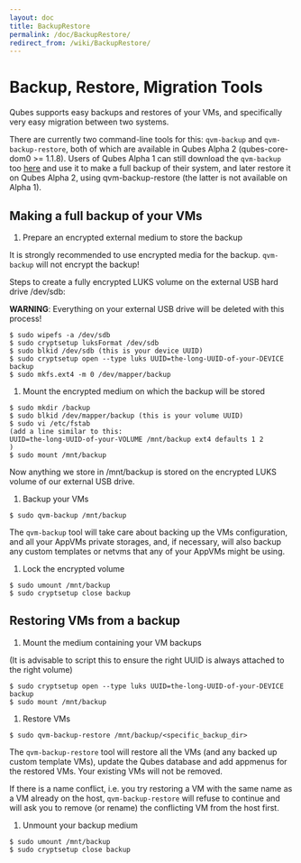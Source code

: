 ```yaml
---
layout: doc
title: BackupRestore
permalink: /doc/BackupRestore/
redirect_from: /wiki/BackupRestore/
---
```


Backup, Restore, Migration Tools
================================

Qubes supports easy backups and restores of your VMs, and specifically very easy migration between two systems.

There are currently two command-line tools for this: `qvm-backup` and `qvm-backup-restore`, both of which are available in Qubes Alpha 2 (qubes-core-dom0 \>= 1.1.8). Users of Qubes Alpha 1 can still download the `qvm-backup` too [here](http://qubes-os.org/yum/misc/qvm-backup) and use it to make a full backup of their system, and later restore it on Qubes Alpha 2, using qvm-backup-restore (the latter is not available on Alpha 1).

Making a full backup of your VMs
--------------------------------

1.  Prepare an encrypted external medium to store the backup

It is strongly recommended to use encrypted media for the backup. `qvm-backup` will not encrypt the backup!

Steps to create a fully encrypted LUKS volume on the external USB hard drive /dev/sdb:

**WARNING**: Everything on your external USB drive will be deleted with this process!

```
$ sudo wipefs -a /dev/sdb
$ sudo cryptsetup luksFormat /dev/sdb
$ sudo blkid /dev/sdb (this is your device UUID)
$ sudo cryptsetup open --type luks UUID=the-long-UUID-of-your-DEVICE backup
$ sudo mkfs.ext4 -m 0 /dev/mapper/backup
```

1.  Mount the encrypted medium on which the backup will be stored

```
$ sudo mkdir /backup
$ sudo blkid /dev/mapper/backup (this is your volume UUID)
$ sudo vi /etc/fstab
(add a line similar to this:
UUID=the-long-UUID-of-your-VOLUME /mnt/backup ext4 defaults 1 2
)
$ sudo mount /mnt/backup
```

Now anything we store in /mnt/backup is stored on the encrypted LUKS volume of our external USB drive.

1.  Backup your VMs

```
$ sudo qvm-backup /mnt/backup
```

The `qvm-backup` tool will take care about backing up the VMs configuration, and all your AppVMs private storages, and, if necessary, will also backup any custom templates or netvms that any of your AppVMs might be using.

1.  Lock the encrypted volume

```
$ sudo umount /mnt/backup
$ sudo cryptsetup close backup
```

Restoring VMs from a backup
---------------------------

1.  Mount the medium containing your VM backups

(It is advisable to script this to ensure the right UUID is always attached to the right volume)

```
$ sudo cryptsetup open --type luks UUID=the-long-UUID-of-your-DEVICE backup
$ sudo mount /mnt/backup
```

1.  Restore VMs

```
$ sudo qvm-backup-restore /mnt/backup/<specific_backup_dir>
```

The `qvm-backup-restore` tool will restore all the VMs (and any backed up custom template VMs), update the Qubes database and add appmenus for the restored VMs. Your existing VMs will not be removed.

If there is a name conflict, i.e. you try restoring a VM with the same name as a VM already on the host, `qvm-backup-restore` will refuse to continue and will ask you to remove (or rename) the conflicting VM from the host first.

1.  Unmount your backup medium

```
$ sudo umount /mnt/backup
$ sudo cryptsetup close backup
```
